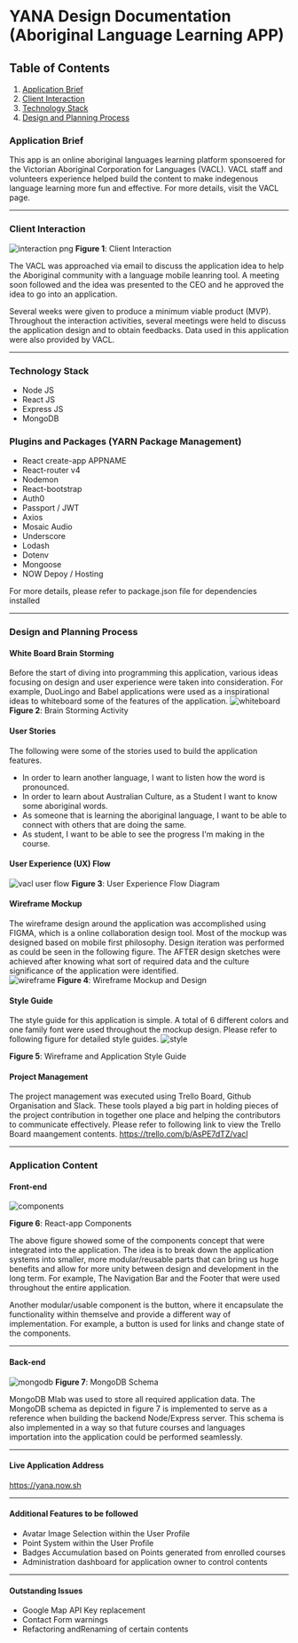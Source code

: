 # YANA Design Documentation (Aboriginal Language Learning APP)


## Table of Contents
1. [Application Brief](#application-brief)
2. [Client Interaction](#client-interaction)
3. [Technology Stack](#technology-stack)
4. [Design and Planning Process](#design-and-planning-process)


### Application Brief
This app is an online aboriginal languages learning platform sponsoered for the Victorian Aboriginal Corporation for Languages (VACL). VACL staff and volunteers experience helped build the content to make indegenous language learning more fun and effective. For more details, visit the VACL page. 
- - - -

### Client Interaction
![interaction png](https://user-images.githubusercontent.com/22834712/28507972-49885fbe-707a-11e7-996a-4a8cb0dc9bec.jpg)
**Figure 1**: Client Interaction

The VACL was approached via email to discuss the application idea to help the Aboriginal community with a language mobile leanring tool. A meeting soon followed and the idea was presented to the CEO and he approved the idea to go into an application.

Several weeks were given to produce a minimum viable product (MVP). Throughout the interaction activities, several meetings were held to discuss the application design and to obtain feedbacks. Data used in this application were also provided by VACL.
- - - -

### Technology Stack
- Node JS
- React JS
- Express JS
- MongoDB

### Plugins and Packages (YARN Package Management)
- React create-app APPNAME
- React-router v4
- Nodemon
- React-bootstrap
- Auth0
- Passport / JWT
- Axios
- Mosaic Audio
- Underscore
- Lodash
- Dotenv
- Mongoose
- NOW Depoy / Hosting

For more details, please refer to package.json file for dependencies installed 
- - - -

### Design and Planning Process
#### White Board Brain Storming
Before the start of diving into programming this application, various ideas focusing on design and user experience were taken into consideration. For example, DuoLingo and Babel applications were used as a inspirational ideas to whiteboard some of the features of the application.
![whiteboard](https://user-images.githubusercontent.com/22834712/28507813-001c5426-7079-11e7-852d-32ce24ed69a1.png)
**Figure 2**: Brain Storming Activity

#### User Stories
The following were some of the stories used to build the application features.
- In order to learn another language, I want to listen how the word is pronounced.
- In order to learn about Australian Culture, as a Student I want to know some aboriginal words.
- As someone that is learning the aboriginal language, I want to be able to connect with others that are doing the same.
- As student, I want to be able to see the progress I'm making in the course.

#### User Experience (UX) Flow 
![vacl user flow](https://user-images.githubusercontent.com/25757504/27676878-04aadcc2-5cf3-11e7-93c2-119a78b1b613.jpg)
**Figure 3**: User Experience Flow Diagram

#### Wireframe Mockup
The wireframe design around the application was accomplished using FIGMA, which is a online collaboration design tool. Most of the mockup was designed based on mobile first philosophy. Design iteration was performed as could be seen in the following figure. The AFTER design sketches were achieved after knowing what sort of required data and the culture significance of the application were identified.  
![wireframe](https://user-images.githubusercontent.com/22834712/28508044-1f15ada8-707b-11e7-874d-e329ab09a008.png)
**Figure 4**: Wireframe Mockup and Design

#### Style Guide
The style guide for this application is simple. A total of 6 different colors and one family font were used throughout the mockup design. Please refer to following figure for detailed style guides.
![style](https://user-images.githubusercontent.com/22834712/28508295-60becd00-707d-11e7-9d22-6a209197cc47.png) 

**Figure 5**: Wireframe and Application Style Guide

#### Project Management
The project management was executed using Trello Board, Github Organisation and Slack. These tools played a big part in holding pieces of the project contribution in together one place and helping the contributors to communicate effectively. Please refer to following link to view the Trello Board maangement contents.
https://trello.com/b/AsPE7dTZ/vacl
- - - -

### Application Content
#### Front-end
![components](https://user-images.githubusercontent.com/22834712/28509201-e04e972a-7083-11e7-89ad-ad17eb4d4142.png)

**Figure 6**: React-app Components

The above figure showed some of the components concept that were integrated into the application. The idea is to break down the application systems into smaller, more modular/reusable parts that can bring us huge benefits and allow for more unity between design and development in the long term. For example, The Navigation Bar and the Footer that were used throughout the entire application.

Another modular/usable component is the button, where it encapsulate the functionality within themselve and provide a different way of implementation. For example, a button is used for links and change state of the components.
- - - -

#### Back-end
![mongodb](https://user-images.githubusercontent.com/22834712/28509456-c68638f0-7085-11e7-9c56-ec24e9f0a188.jpg)
**Figure 7**: MongoDB Schema

MongoDB Mlab was used to store all required application data. The MongoDB schema as depicted in figure 7 is implemented to serve as a reference when building the backend Node/Express server. This schema is also implemented in a way so that future courses and languages importation into the application could be performed seamlessly.
- - - -

#### Live Application Address
https://yana.now.sh
- - - -

#### Additional Features to be followed
- Avatar Image Selection within the User Profile
- Point System within the User Profile
- Badges Accumulation based on Points generated from enrolled courses
- Administration dashboard for application owner to control contents
- - - -

#### Outstanding Issues
- Google Map API Key replacement
- Contact Form warnings
- Refactoring andRenaming of certain contents
